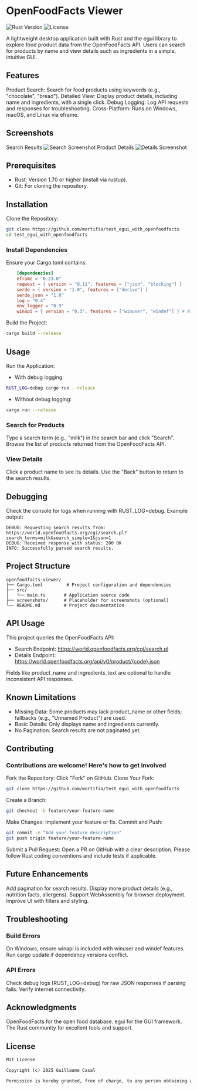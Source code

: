 # OpenFoodFacts Viewer
![Rust Version](https://img.shields.io/badge/rust-1.70%2B-blue)
![License](https://img.shields.io/badge/license-MIT-green)

A lightweight desktop application built with Rust and the egui library to explore food product data from the OpenFoodFacts API. Users can search for products by name and view details such as ingredients in a simple, intuitive GUI.

## Features

Product Search: Search for food products using keywords (e.g., "chocolate", "bread").
Detailed View: Display product details, including name and ingredients, with a single click.
Debug Logging: Log API requests and responses for troubleshooting.
Cross-Platform: Runs on Windows, macOS, and Linux via eframe.

## Screenshots

Search Results
    ![Search Screenshot](/ext/media/Search.png)
Product Details
    ![Details Screenshot](/ext/media/Product%20Details.png)

## Prerequisites

- Rust: Version 1.70 or higher (install via rustup).
- Git: For cloning the repository.

## Installation

Clone the Repository:

```bash
git clone https://github.com/mortifia/test_egui_with_openfoodfacts
cd test_egui_with_openfoodfacts
```

### Install Dependencies

Ensure your Cargo.toml contains:  

```toml
    [dependencies]
    eframe = "0.23.0"
    reqwest = { version = "0.11", features = ["json", "blocking"] }
    serde = { version = "1.0", features = ["derive"] }
    serde_json = "1.0"
    log = "0.4"
    env_logger = "0.9"
    winapi = { version = "0.3", features = ["winuser", "windef"] } # Windows only
```

Build the Project:

```bash
cargo build --release
```

## Usage

Run the Application:

- With debug logging:  

```bash
RUST_LOG=debug cargo run --release
```  

- Without debug logging:  

```bash
cargo run --release
```  

### Search for Products

Type a search term (e.g., "milk") in the search bar and click "Search".
Browse the list of products returned from the OpenFoodFacts API.

### View Details

Click a product name to see its details.
Use the "Back" button to return to the search results.

## Debugging

Check the console for logs when running with RUST_LOG=debug. Example output:

```log
DEBUG: Requesting search results from: https://world.openfoodfacts.org/cgi/search.pl?search_terms=milk&search_simple=1&json=1
DEBUG: Received response with status: 200 OK
INFO: Successfully parsed search results.
```

## Project Structure

```log
openfoodfacts-viewer/
├── Cargo.toml         # Project configuration and dependencies
├── src/
│   └── main.rs       # Application source code
├── screenshots/      # Placeholder for screenshots (optional)
└── README.md         # Project documentation
```

## API Usage

This project queries the OpenFoodFacts API:

- Search Endpoint: <https://world.openfoodfacts.org/cgi/search.pl>
- Details Endpoint: <https://world.openfoodfacts.org/api/v0/product/{code}.json>  

Fields like product_name and ingredients_text are optional to handle inconsistent API responses.

## Known Limitations

- Missing Data: Some products may lack product_name or other fields; fallbacks (e.g., "Unnamed Product") are used.  
- Basic Details: Only displays name and ingredients currently.  
- No Pagination: Search results are not paginated yet.  

## Contributing

### Contributions are welcome! Here's how to get involved

Fork the Repository: Click "Fork" on GitHub.
Clone Your Fork:  

```bash
git clone https://github.com/mortifia/test_egui_with_openfoodfacts
```  

Create a Branch:  

```bash
git checkout -b feature/your-feature-name
```  

Make Changes: Implement your feature or fix.
Commit and Push:  

```bash
git commit -m "Add your feature description"  
git push origin feature/your-feature-name  
```  

Submit a Pull Request: Open a PR on GitHub with a clear description.
Please follow Rust coding conventions and include tests if applicable.

## Future Enhancements

Add pagination for search results.
Display more product details (e.g., nutrition facts, allergens).
Support WebAssembly for browser deployment.
Improve UI with filters and styling.

## Troubleshooting

### Build Errors

On Windows, ensure winapi is included with winuser and windef features.
Run cargo update if dependency versions conflict.

### API Errors

Check debug logs (RUST_LOG=debug) for raw JSON responses if parsing fails.
Verify internet connectivity.

## Acknowledgments

OpenFoodFacts for the open food database.
egui for the GUI framework.
The Rust community for excellent tools and support.

## License

```txt
MIT License

Copyright (c) 2025 Guillaume Casal

Permission is hereby granted, free of charge, to any person obtaining a copy...
```
